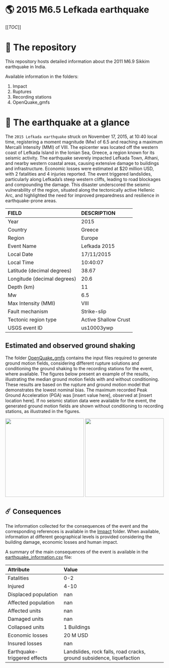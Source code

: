 # 🌎 2015 M6.5 Lefkada earthquake
[[_TOC_]]

# 📂 The repository

This repository hosts detailed information about the 2011 M6.9 Sikkim earthquake in India.

Available information in the folders:

1. Impact
2. Ruptures
3. Recording stations
4. OpenQuake_gmfs


# 🚀 The earthquake at a glance 

The `2015 Lefkada earthquake` struck on November 17, 2015, at 10:40 local time, registering a moment magnitude (Mw) of 6.5 and reaching a maximum Mercalli Intensity (MMI) of VIII. The epicenter was located off the western coast of Lefkada Island in the Ionian Sea, Greece, a region known for its seismic activity. The earthquake severely impacted Lefkada Town, Athani, and nearby western coastal areas, causing extensive damage to buildings and infrastructure. Economic losses were estimated at $20 million USD, with 2 fatalities and 4 injuries reported. The event triggered landslides, particularly along Lefkada’s steep western cliffs, leading to road blockages and compounding the damage. This disaster underscored the seismic vulnerability of the region, situated along the tectonically active Hellenic Arc, and highlighted the need for improved preparedness and resilience in earthquake-prone areas.

| FIELD | DESCRIPTION |
|:-------|:-------------|
| Year | 2015 |
| Country | Greece |
| Region | Europe |
| Event Name | Lefkada 2015 |
| Local Date | 17/11/2015 |
| Local Time | 10:40:07 |
| Latitude (decimal degrees) | 38.67 |
| Longitude (decimal degrees) | 20.6 |
| Depth (km) | 11 |
| Mw | 6.5 |
| Max Intensity (MMI) | VIII |
| Fault mechanism | Strike-slip |
| Tectonic region type | Active Shallow Crust |
| USGS event ID | us10003ywp |

## Estimated and observed ground shaking

The folder [OpenQuake_gmfs](./OpenQuake_gmfs/) contains the input files required to generate ground motion fields, considering different rupture solutions and conditioning the ground shaking to the recording stations for the event, where available. The figures below present an example of the results, illustrating the median ground motion fields with and without conditioning. These results are based on the rupture and ground motion model that demonstrates the lowest nominal bias. The maximum recorded Peak Ground Acceleration (PGA) was [insert value here], observed at [insert location here]. If no seismic station data were available for the event, the generated ground motion fields are shown without conditioning to recording stations, as illustrated in the figures.

<img src="./OpenQuake_gmfs/median_gmf_stations_none.png" height="250">
<img src="./OpenQuake_gmfs/median_gmf_stations_seismic.png" height="250">

## ☄️ Consequences

The information collected for the consequences of the event and the corresponding references is available in the [Impact](./Impact) folder. When available, information at different geographical levels is provided considering the building damage, economic losses and human impact.

A summary of the main consequences of the event is available in the [earthquake_information.csv](./earthquake_information.csv) file:

| Attribute | Value |
|:-------|:-------------|
| Fatalities | 0-2 |
| Injured | 4-10 |
| Displaced population | nan |
| Affected population | nan |
| Affected units | nan |
| Damaged units | nan |
| Collapsed units | 1 Buildings |
| Economic losses | 20 M USD |
| Insured losses | nan |
| Earthquake-triggered effects | Landslides, rock falls, road cracks, ground subsidence, liquefaction |